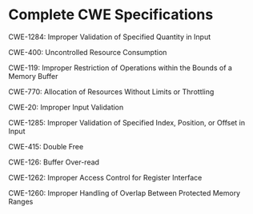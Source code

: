 

# Complete CWE Specifications

CWE-1284: Improper Validation of Specified Quantity in Input

CWE-400: Uncontrolled Resource Consumption

CWE-119: Improper Restriction of Operations within the Bounds of a Memory Buffer

CWE-770: Allocation of Resources Without Limits or Throttling

CWE-20: Improper Input Validation

CWE-1285: Improper Validation of Specified Index, Position, or Offset in Input

CWE-415: Double Free

CWE-126: Buffer Over-read

CWE-1262: Improper Access Control for Register Interface

CWE-1260: Improper Handling of Overlap Between Protected Memory Ranges